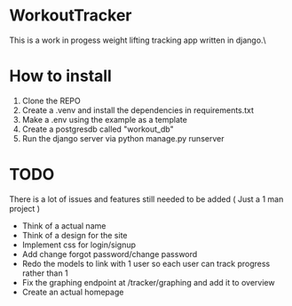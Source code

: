 # WorkoutTracker
This is a work in progess weight lifting tracking app written in django.\

# How to install
1. Clone the REPO
2. Create a .venv and install the dependencies in requirements.txt 
3. Make a .env using the example as a template
4. Create a postgresdb called "workout_db"
5. Run the django server via python manage.py runserver

# TODO
There is a lot of issues and features still needed to be added ( Just a 1 man project )
- Think of a actual name
- Think of a design for the site 
- Implement css for login/signup
- Add change forgot password/change password
- Redo the models to link with 1 user so each user can track progress rather than 1 
- Fix the graphing endpoint at /tracker/graphing and add it to overview
- Create an actual homepage
